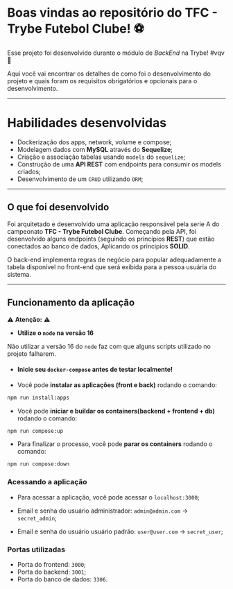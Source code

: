 # Boas vindas ao repositório do TFC - Trybe Futebol Clube! ⚽️

Esse projeto foi desenvolvido durante o módulo de _BackEnd_ na Trybe! #vqv 🚀

Aqui você vai encontrar os detalhes de como foi o desenvolvimento do projeto e quais foram os requisitos obrigatórios e opcionais para o desenvolvimento.

---
# Habilidades desenvolvidas
 - Dockerização dos apps, network, volume e compose;
 - Modelagem dados com **MySQL** através do **Sequelize**;
 - Criação e associação tabelas usando `models` do `sequelize`;
 - Construção de uma **API REST** com endpoints para consumir os models criados;
 - Desenvolvimento de um `CRUD` utilizando `ORM`;
 ---
## O que foi desenvolvido

Foi arquitetado e desenvolvido uma aplicação responsável pela serie A do campeonato __TFC - Trybe Futebol Clube__. Começando pela API, foi desenvolvido alguns endpoints (seguindo os princípios **REST**) que estão conectados ao banco de dados, Aplicando os principios **SOLID**.

O back-end implementa regras de negócio para popular adequadamente a tabela disponível no front-end que será exibida para a pessoa usuária do sistema.

---

## Funcionamento da aplicação

⚠ **Atenção:** ⚠

- **Utilize o `node` na versão 16**

Não utilizar a versão 16 do `node` faz com  que alguns scripts utilizado no projeto falharem.

- #### **Inicie seu `docker-compose` antes de testar localmente!**

- Você pode **instalar as aplicações (front e back)** rodando o comando:
```sh
npm run install:apps
```
- Você pode **iniciar e buildar os containers(backend + frontend + db)** rodando o comando:
```sh
npm run compose:up
```
- Para finalizar o processo, você pode **parar os containers** rodando o comando:
```sh
npm run compose:down
```

### Acessando a aplicação

- Para acessar a aplicação, você pode acessar o  `localhost:3000`;

- Email e senha do usuário administrador: `admin@admin.com` -> `secret_admin`;

- Email e senha do usuário usuário padrão: `user@user.com` -> `secret_user`;

### Portas utilizadas

  - Porta do frontend: `3000`;
  - Porta do backend: `3001`;
  - Porta do banco de dados: `3306`.